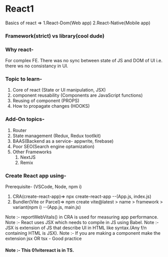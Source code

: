 # React1
Basics of react => 1.React-Dom(Web app) 2.React-Native(Mobile app)

### Framework(strict) vs library(cool dude)

### Why react-
For complex FE. There was no sync between state of JS and DOM of UI i.e. there ws no consistancy in UI.

### Topic to learn-
1. Core of react (State or UI manipulation, JSX)
2. component reusability (Components are JavaScript functions)
3. Reusing of component (PROPS)
4. How to propagate changes (HOOKS)

### Add-On topics-
1. Router
2. State management (Redux, Redux tootlkit)
3. BAAS(Backend as a service-  appwrite, firebase)
4. Poor SEO(Search engine optamization)
5. Other Frameworks
    1. NextJS
    2. Remix

### Create React app using-
Prerequisite- (VSCode, Node, npm i)
1. CRA(create-react-app)=> npx create-react-app <name>   --(App.js, index.js)
2. Bundler(Vite or Parcel)=> npm create vite@latest > name > framework > variant(npm i)   --(App.js, main.js)

Note :- reportWebVitals() in CRA is used for measuring app performance.
Note :- React uses JSX which needs to compile in JS using Babel.
Note :- JSX is extension of JS that describe UI in HTML like syntax.(Any f/n containing HTML is JSX).
Note :- If you are making a component make the extension jsx OR tsx - Good practice

#### Note :- This 01vitereact is in TS. 
